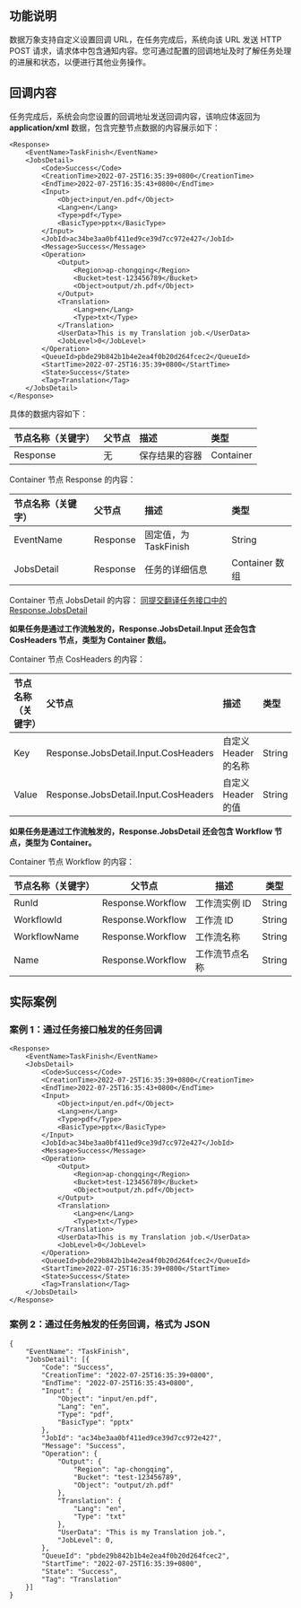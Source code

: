 ## 功能说明

数据万象支持自定义设置回调 URL，在任务完成后，系统向该 URL 发送 HTTP POST 请求，请求体中包含通知内容。您可通过配置的回调地址及时了解任务处理的进展和状态，以便进行其他业务操作。

## 回调内容

任务完成后，系统会向您设置的回调地址发送回调内容，该响应体返回为 **application/xml** 数据，包含完整节点数据的内容展示如下：

```plaintext
<Response>
    <EventName>TaskFinish</EventName>
    <JobsDetail>
        <Code>Success</Code>
        <CreationTime>2022-07-25T16:35:39+0800</CreationTime>
        <EndTime>2022-07-25T16:35:43+0800</EndTime>
        <Input>
            <Object>input/en.pdf</Object>
            <Lang>en</Lang>
            <Type>pdf</Type>
            <BasicType>pptx</BasicType>
        </Input>
        <JobId>ac34be3aa0bf411ed9ce39d7cc972e427</JobId>
        <Message>Success</Message>
        <Operation>
            <Output>
                <Region>ap-chongqing</Region>
                <Bucket>test-123456789</Bucket>
                <Object>output/zh.pdf</Object>
            </Output>
            <Translation>
                <Lang>en</Lang>
                <Type>txt</Type>
            </Translation>
            <UserData>This is my Translation job.</UserData>
            <JobLevel>0</JobLevel>
        </Operation>
        <QueueId>pbde29b842b1b4e2ea4f0b20d264fcec2</QueueId>
        <StartTime>2022-07-25T16:35:39+0800</StartTime>
        <State>Success</State>
        <Tag>Translation</Tag>
    </JobsDetail>
</Response>
```

具体的数据内容如下：

| 节点名称（关键字） | 父节点 | 描述           | 类型      |
| :----------------- | :----- | :------------- | :-------- |
| Response           | 无     | 保存结果的容器 | Container |

Container 节点 Response 的内容：

| 节点名称（关键字） | 父节点   | 描述           | 类型      |
| :----------------- | :------- | :------------- | :-------- |
| EventName          | Response | 固定值，为 TaskFinish    | String |
| JobsDetail         | Response | 任务的详细信息           | Container 数组 |

Container 节点 JobsDetail 的内容：
<a href="https://intl.cloud.tencent.com/document/product/1045/49788" target="_blank">同提交翻译任务接口中的 Response.JobsDetail</a>

**如果任务是通过工作流触发的，Response.JobsDetail.Input 还会包含 CosHeaders 节点，类型为 Container 数组。**

Container 节点 CosHeaders 的内容：

| 节点名称（关键字） | 父节点                               | 描述                | 类型   |
| :----------------- | :----------------------------------- | :------------------ | :----- |
| Key                | Response.JobsDetail.Input.CosHeaders | 自定义 Header 的名称  | String |
| Value              | Response.JobsDetail.Input.CosHeaders | 自定义 Header 的值 | String |

**如果任务是通过工作流触发的，Response.JobsDetail 还会包含 Workflow 节点，类型为 Container。**

Container 节点 Workflow 的内容：

| 节点名称（关键字） | 父节点                                    | 描述                                   | 类型   |
| ------------------ | ----------------------------------------- | -------------------------------------- | ------ |
| RunId              | Response.Workflow | 工作流实例 ID                    | String |
| WorkflowId         | Response.Workflow | 工作流 ID                       | String |
| WorkflowName       | Response.Workflow | 工作流名称                      | String |
| Name               | Response.Workflow | 工作流节点名称                   | String |

## 实际案例

### 案例 1：通过任务接口触发的任务回调

```plaintext
<Response>
    <EventName>TaskFinish</EventName>
    <JobsDetail>
        <Code>Success</Code>
        <CreationTime>2022-07-25T16:35:39+0800</CreationTime>
        <EndTime>2022-07-25T16:35:43+0800</EndTime>
        <Input>
            <Object>input/en.pdf</Object>
            <Lang>en</Lang>
            <Type>pdf</Type>
            <BasicType>pptx</BasicType>
        </Input>
        <JobId>ac34be3aa0bf411ed9ce39d7cc972e427</JobId>
        <Message>Success</Message>
        <Operation>
            <Output>
                <Region>ap-chongqing</Region>
                <Bucket>test-123456789</Bucket>
                <Object>output/zh.pdf</Object>
            </Output>
            <Translation>
                <Lang>en</Lang>
                <Type>txt</Type>
            </Translation>
            <UserData>This is my Translation job.</UserData>
            <JobLevel>0</JobLevel>
        </Operation>
        <QueueId>pbde29b842b1b4e2ea4f0b20d264fcec2</QueueId>
        <StartTime>2022-07-25T16:35:39+0800</StartTime>
        <State>Success</State>
        <Tag>Translation</Tag>
    </JobsDetail>
</Response>
```

### 案例 2：通过任务触发的任务回调，格式为 JSON

```plaintext
{
    "EventName": "TaskFinish",
    "JobsDetail": [{
        "Code": "Success",
        "CreationTime": "2022-07-25T16:35:39+0800",
        "EndTime": "2022-07-25T16:35:43+0800",
        "Input": {
            "Object": "input/en.pdf",
            "Lang": "en",
            "Type": "pdf",
            "BasicType": "pptx"
        },
        "JobId": "ac34be3aa0bf411ed9ce39d7cc972e427",
        "Message": "Success",
        "Operation": {
            "Output": {
                "Region": "ap-chongqing",
                "Bucket": "test-123456789",
                "Object": "output/zh.pdf"
            },
            "Translation": {
                "Lang": "en",
                "Type": "txt"
            },
            "UserData": "This is my Translation job.",
            "JobLevel": 0,
        },
        "QueueId": "pbde29b842b1b4e2ea4f0b20d264fcec2",
        "StartTime": "2022-07-25T16:35:39+0800",
        "State": "Success",
        "Tag": "Translation"
    }]
}
```
